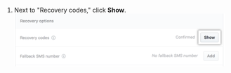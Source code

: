 1. Next to "Recovery codes," click **Show**.
![Show recovery codes button](/assets/images/help/2fa/show-recovery-codes-button.png)
